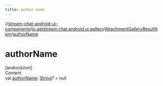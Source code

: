 ```yaml
---
title: author-name
---
```

//[stream-chat-android-ui-components](../../../index.md)/[io.getstream.chat.android.ui.gallery](../index.md)/[AttachmentGalleryResultItem](index.md)/[authorName](authorName.md)



# authorName  
[androidJvm]  
Content  
val [authorName](authorName.md): [String](https://kotlinlang.org/api/latest/jvm/stdlib/kotlin/-string/index.html)? = null  




